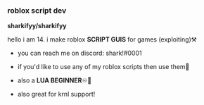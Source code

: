 ### roblox script dev

**sharkifyy/sharkifyy**

hello i am  14. i make roblox **SCRIPT GUIS** for games (exploiting)⚒️

- you can reach me on discord: shark!#0001

- if you'd like to use any of my roblox scripts then use them👀

- also a **LUA BEGINNER**♾👑

- also great for krnl support!
